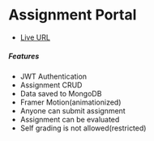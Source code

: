 # Assignment Portal

- [Live URL](https://assignment-portal-d23d4.web.app/)

##### Features

- JWT Authentication
- Assignment CRUD
- Data saved to MongoDB
- Framer Motion(animationized)
- Anyone can submit assignment
- Assignment can be evaluated
- Self grading is not allowed(restricted)

